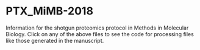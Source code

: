 # PTX_MiMB-2018

Information for the shotgun proteomics protocol in Methods in Molecular Biology. Click on any of the above files to see the code for processing files like those generated in the manuscript. 
